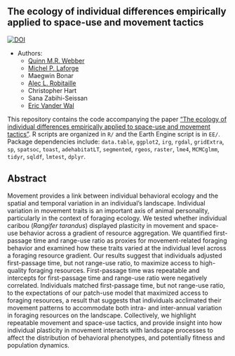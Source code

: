 
## The ecology of individual differences empirically applied to space-use and movement tactics

[![DOI](https://zenodo.org/badge/226946276.svg)](https://zenodo.org/badge/latestdoi/226946276)

  - Authors:
      - [Quinn M.R. Webber](https://qwebber.weebly.com/)
      - [Michel P. Laforge](https://mammalspatialecology.weebly.com/)
      - Maegwin Bonar
      - [Alec L. Robitaille](http://robitalec.ca)
      - Christopher Hart
      - Sana Zabihi-Seissan
      - [Eric Vander Wal](http://weel.gitlab.io)

This repository contains the code accompanying the paper [“The ecology
of individual differences empirically applied to space-use and movement
tactics”](https://www.journals.uchicago.edu/doi/abs/10.1086/708721). R
scripts are organized in `R/` and the Earth Engine script is in `EE/`.
Package dependencies include: `data.table`, `ggplot2`, `irg`, `rgdal`,
`gridExtra`, `sp`, `spatsoc`, `toast`, `adehabitatLT`, `segmented`,
`rgeos`, `raster`, `lme4`, `MCMCglmm`, `tidyr`, `sqldf`, `lmtest`,
`dplyr`.

## Abstract

Movement provides a link between individual behavioral ecology and the
spatial and temporal variation in an individual’s landscape. Individual
variation in movement traits is an important axis of animal personality,
particularly in the context of foraging ecology. We tested whether
individual caribou (*Rangifer tarandus*) displayed plasticity in
movement and space-use behavior across a gradient of resource
aggregation. We quantified first-passage time and range-use ratio as
proxies for movement-related foraging behavior and examined how these
traits varied at the individual level across a foraging resource
gradient. Our results suggest that individuals adjusted first-passage
time, but not range-use ratio, to maximize access to high-quality
foraging resources. First-passage time was repeatable and intercepts for
first-passage time and range-use ratio were negatively correlated.
Individuals matched first-passage time, but not range-use ratio, to the
expectations of our patch-use model that maximized access to foraging
resources, a result that suggests that individuals acclimated their
movement patterns to accommodate both intra- and inter-annual variation
in foraging resources on the landscape. Collectively, we highlight
repeatable movement and space-use tactics, and provide insight into how
individual plasticity in movement interacts with landscape processes to
affect the distribution of behavioral phenotypes, and potentially
fitness and population dynamics.
